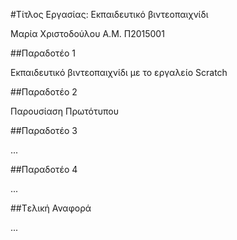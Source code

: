 #Τίτλος Εργασίας: Εκπαιδευτικό βιντεοπαιχνίδι

Μαρία Χριστοδούλου Α.Μ. Π2015001

##Παραδοτέο 1

Εκπαιδευτικό βιντεοπαιχνίδι με το εργαλείο Scratch

##Παραδοτέο 2

Παρουσίαση Πρωτότυπου

##Παραδοτέο 3

...

##Παραδοτέο 4

...

##Tελική Αναφορά

...
